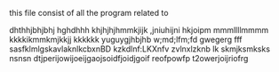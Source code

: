 this file consist of all the program related to

dhthhjbhjbhj
hghdhhh
khjhjhjhmmkjijk  ,jniuhijni
hkjoipm
mmmllllmmmm
kkkkikmmkmjkkjj
kkkkkk
yuguygjhbjhb
w;md;lfm;fd
gwegerg
fff
sasfklmlgskavlaknlkcbxnBD
kzkdlnf:LKXnfv
zvlnxlzknb lk
skmjksmksks
nsnsn
dtjperijowijoeijgaojsoidfjoidjgoif
reofpowfp
t2owerjoijriofrg
